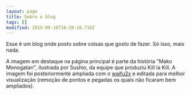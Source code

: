 ```yaml
---
layout: page
title: Sobre o blog
tags: []
modified: 2015-09-10T18:39:10.716Z
---
```


Esse é um blog onde posto sobre coisas que gosto de fazer. Só isso, mais nada.

A imagem em destaque na página principal é parte da história "Mako Monogatari", ilustrada por Sushio, da equipe que produziu Kill la Kill. A imagem foi posteriormente ampliada com o [waifu2x](https://github.com/nagadomi/waifu2x) e editada para melhor visualização (remoção de pontos e pegadas os quais não ficaram bem ampliados).
